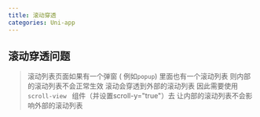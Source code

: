 ```yaml
---
title: 滚动穿透
categories: Uni-app
---
```


## 滚动穿透问题
> 滚动列表页面如果有一个弹窗 ( 例如`popup`)  里面也有一个滚动列表  则内部的滚动列表不会正常生效 滚动会穿透到外部的滚动列表 因此需要使用`scroll-view ` 组件（并设置scroll-y="true"）去 让内部的滚动列表不会影响外部的滚动列表